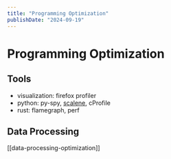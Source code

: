 ```yaml
---
title: "Programming Optimization"
publishDate: "2024-09-19"
---
```


# Programming Optimization

## Tools

- visualization: firefox profiler
- python: py-spy, [scalene](https://github.com/plasma-umass/scalene), cProfile
- rust: flamegraph, perf

## Data Processing

[[data-processing-optimization]]